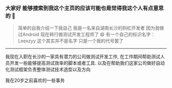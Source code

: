 ### 大家好 能够搜索到我这个主页的应该可能也是觉得我这个人有点意思的  👋
> 简单的自我介绍一下我自己 
> 我是一名来自湖南长沙的斜杠开发者 因为我做过Android 现在转行做测试开发工程师了 😄 有一个自己的标识名字：Leexzyy
> 这个其实并不是名字 只是一个我的代号罢了 
---
我现在入职在长沙的一家具有潜力的公司做测试开发工作, 在工作期间帮助测试人员开发一些能够提高测试效率的脚本或者工具.
以及在帮助我们这家公司做好自动化测试框架负责整体测试技术选型以及方向

我在20岁之前喜欢的一些事务

<!--
**Leexzyy/Leexzyy** is a ✨ _special_ ✨ repository because its `README.md` (this file) appears on your GitHub profile.

Here are some ideas to get you started:

- 🔭 I’m currently working on ...
- 🌱 I’m currently learning ...
- 👯 I’m looking to collaborate on ...
- 🤔 I’m looking for help with ...
- 💬 Ask me about ...
- 📫 How to reach me: ...
- 😄 Pronouns: ...
- ⚡ Fun fact: ...
-->


